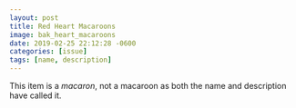 ```yaml
---
layout: post
title: Red Heart Macaroons
image: bak_heart_macaroons
date: 2019-02-25 22:12:28 -0600
categories: [issue]
tags: [name, description]
---
```


This item is a _macaron_, not a macaroon as both the name and description have called it.
